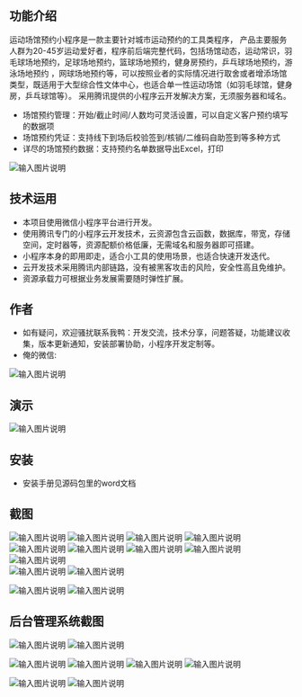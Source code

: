 ## 功能介绍 
    
运动场馆预约小程序是一款主要针对城市运动预约的工具类程序， 产品主要服务人群为20-45岁运动爱好者，程序前后端完整代码，包括场馆动态，运动常识，羽毛球场地预约，足球场地预约，篮球场地预约，健身房预约，乒乓球场地预约，游泳场地预约 ，网球场地预约等，可以按照业者的实际情况进行取舍或者增添场馆类型，既适用于大型综合性文体中心，也适合单一性运动场馆（如羽毛球馆，健身房，乒乓球馆等）。 采用腾讯提供的小程序云开发解决方案，无须服务器和域名。

- 场馆预约管理：开始/截止时间/人数均可灵活设置，可以自定义客户预约填写的数据项
- 场馆预约凭证：支持线下到场后校验签到/核销/二维码自助签到等多种方式
- 详尽的场馆预约数据：支持预约名单数据导出Excel，打印

 ![输入图片说明](demo/%E4%BA%8C%E7%BB%B4%E7%A0%81.png)

## 技术运用
- 本项目使用微信小程序平台进行开发。
- 使用腾讯专门的小程序云开发技术，云资源包含云函数，数据库，带宽，存储空间，定时器等，资源配额价格低廉，无需域名和服务器即可搭建。
- 小程序本身的即用即走，适合小工具的使用场景，也适合快速开发迭代。
- 云开发技术采用腾讯内部链路，没有被黑客攻击的风险，安全性高且免维护。
- 资源承载力可根据业务发展需要随时弹性扩展。  



## 作者
- 如有疑问，欢迎骚扰联系我鸭：开发交流，技术分享，问题答疑，功能建议收集，版本更新通知，安装部署协助，小程序开发定制等。
- 俺的微信:

![输入图片说明](https://gitee.com/naive2021/smartcollege/raw/master/demo/author.jpg)



## 演示
 ![输入图片说明](demo/%E4%BA%8C%E7%BB%B4%E7%A0%81.png)
 

 

## 安装

- 安装手册见源码包里的word文档




## 截图
![输入图片说明](demo/%E9%A6%96%E9%A1%B5.png)
![输入图片说明](demo/%E7%BE%BD%E6%AF%9B%E7%90%83.png)
 ![输入图片说明](demo/%E8%B6%B3%E7%90%83.png)
![输入图片说明](demo/%E7%AF%AE%E7%90%83.png)
![输入图片说明](demo/%E7%AF%AE%E7%90%83.png) 
![输入图片说明](demo/%E5%81%A5%E8%BA%AB%E6%88%BF.png)
![输入图片说明](demo/%E6%97%A5%E5%8E%86.png)
![输入图片说明](demo/%E9%A2%84%E7%BA%A6%E6%8A%A5%E5%90%8D.png)
![输入图片说明](demo/%E9%A2%84%E7%BA%A6%E8%AF%A6%E6%83%85.png)  
![输入图片说明](demo/%E6%88%91%E7%9A%84.png)
![输入图片说明](demo/%E5%B8%B8%E8%AF%86.png)

![输入图片说明](demo/%E5%8A%A8%E6%80%81.png)
 ![输入图片说明](demo/%E9%A2%84%E7%BA%A6%E7%A0%81.png)


## 后台管理系统截图
![输入图片说明](demo/%E5%90%8E%E5%8F%B0-=%E9%A2%84%E7%BA%A6%E7%AE%A1%E7%90%86.png)
![输入图片说明](demo/%E5%90%8E%E5%8F%B0-%E8%8F%9C%E5%8D%95.png)

![输入图片说明](demo/%E5%90%8E%E5%8F%B0-%E6%9F%A5%E7%9C%8B%E5%90%8D%E5%8D%95.png)
![输入图片说明](demo/%E5%90%8E%E5%8F%B0-%E5%AF%BC%E5%87%BA.png) 
![输入图片说明](demo/%E5%90%8E%E5%8F%B0-%E5%90%8D%E5%8D%95.png)
![输入图片说明](demo/%E5%90%8E%E5%8F%B0-%E8%87%AA%E5%8A%A9%E7%AD%BE%E5%88%B0.png) 

![输入图片说明](demo/%E5%90%8E%E5%8F%B0-%E6%97%B6%E9%97%B4%E8%AE%BE%E7%BD%AE.png)
![输入图片说明](demo/%E5%90%8E%E5%8F%B0-%E6%B4%BB%E5%8A%A8%E6%B7%BB%E5%8A%A0.png)
